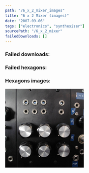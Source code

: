 ```yaml
---
path: "/6_x_2_mixer_images"
title: "6 x 2 Mixer (images)"
date: "2007-09-06"
tags: ["electronics", "synthesizer"]
sourcePath: "/6_x_2_mixer"
failedDownloads: []
---
```


### Failed downloads:

### Failed hexagons:

### Hexagons images:

![mixer_6x2.jpg_hexagon.jpeg](mixer_6x2.jpg_hexagon.jpeg)
